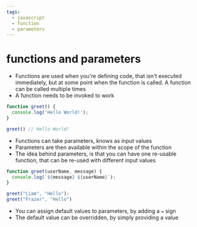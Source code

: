 ```yaml
---
tags:
  - javascript
  - function
  - parameters
---
```

# functions and parameters

* Functions are used when you're defining code, that isn't executed immediately, but at some point when the function is called. A function can be called multiple times
* A function needs to be invoked to work

```js
function greet() {
  console.log('Hello World!');
}

greet() // Hello World!
```

* Functions can take parameters, knows as input values
* Parameters are then available within the scope of the function
* The idea behind parameters, is that you can have one re-usable function, that can be re-used with different input values
```js
function greet(userName, message) {
  console.log(`${message} ${userName}`);
}

greet("Liam", "Hello");
greet("Frazer", "Hello")
```

* You can assign default values to parameters, by adding a `=` sign
* The default value can be overridden, by simply providing a value
